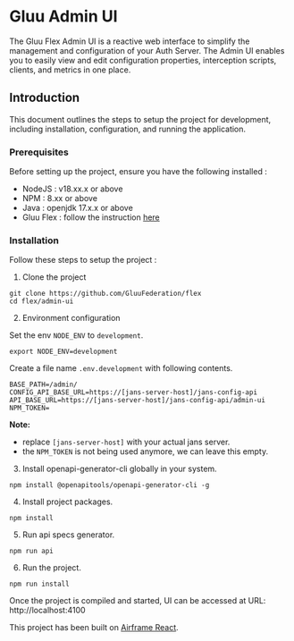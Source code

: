 # Gluu Admin UI

The Gluu Flex Admin UI is a reactive web interface to simplify the management and configuration of your Auth Server. The Admin UI enables you to easily view and edit configuration properties, interception scripts, clients, and metrics in one place.

## Introduction

This document outlines the steps to setup the project for development, including installation, configuration, and running the application.

### Prerequisites

Before setting up the project, ensure you have the following installed :

- NodeJS : v18.xx.x or above
- NPM : 8.xx or above
- Java : openjdk 17.x.x or above
- Gluu Flex : follow the instruction [here](https://github.com/GluuFederation/flex/tree/main/docker-flex-monolith)

### Installation

Follow these steps to setup the project :

1. Clone the project

```
git clone https://github.com/GluuFederation/flex
cd flex/admin-ui
```

2. Environment configuration

Set the env `NODE_ENV` to `development`.

```
export NODE_ENV=development
```

Create a file name `.env.development` with following contents.

```
BASE_PATH=/admin/
CONFIG_API_BASE_URL=https://[jans-server-host]/jans-config-api
API_BASE_URL=https://[jans-server-host]/jans-config-api/admin-ui
NPM_TOKEN=
```

**Note:**

- replace `[jans-server-host]` with your actual jans server.
- the `NPM_TOKEN` is not being used anymore, we can leave this empty.

3. Install openapi-generator-cli globally in your system.

```
npm install @openapitools/openapi-generator-cli -g
```

4. Install project packages.

```
npm install
```

5. Run api specs generator.

```
npm run api
```

6. Run the project.

```
npm run install
```

Once the project is compiled and started, UI can be accessed at URL: http://localhost:4100

This project has been built on [Airframe React](https://github.com/0wczar/airframe-react).
